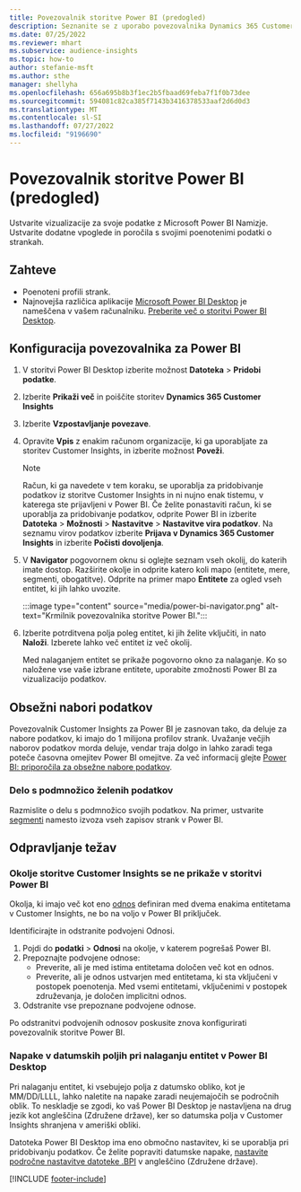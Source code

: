 ```yaml
---
title: Povezovalnik storitve Power BI (predogled)
description: Seznanite se z uporabo povezovalnika Dynamics 365 Customer Insights v storitvi Power BI.
ms.date: 07/25/2022
ms.reviewer: mhart
ms.subservice: audience-insights
ms.topic: how-to
author: stefanie-msft
ms.author: sthe
manager: shellyha
ms.openlocfilehash: 656a695b8b3f1ec2b5fbaad69feba7f1f0b73dee
ms.sourcegitcommit: 594081c82ca385f7143b3416378533aaf2d6d0d3
ms.translationtype: MT
ms.contentlocale: sl-SI
ms.lasthandoff: 07/27/2022
ms.locfileid: "9196690"
---
```

# <a name="power-bi-connector-preview"></a>Povezovalnik storitve Power BI (predogled)

Ustvarite vizualizacije za svoje podatke z Microsoft Power BI Namizje. Ustvarite dodatne vpoglede in poročila s svojimi poenotenimi podatki o strankah.

## <a name="prerequisites"></a>Zahteve

- Poenoteni profili strank.
- Najnovejša različica aplikacije [Microsoft Power BI Desktop](https://powerbi.microsoft.com/desktop/) je nameščena v vašem računalniku. [Preberite več o storitvi Power BI Desktop](/power-bi/desktop-what-is-desktop).

## <a name="configure-the-connector-for-power-bi"></a>Konfiguracija povezovalnika za Power BI

1. V storitvi Power BI Desktop izberite možnost **Datoteka** > **Pridobi podatke**.

1. Izberite **Prikaži več** in poiščite storitev **Dynamics 365 Customer Insights**

1. Izberite **Vzpostavljanje povezave**.

1. Opravite **Vpis** z enakim računom organizacije, ki ga uporabljate za storitev Customer Insights, in izberite možnost **Poveži**.
   > [!NOTE]
   > Račun, ki ga navedete v tem koraku, se uporablja za pridobivanje podatkov iz storitve Customer Insights in ni nujno enak tistemu, v katerega ste prijavljeni v Power BI. Če želite ponastaviti račun, ki se uporablja za pridobivanje podatkov, odprite Power BI in izberite **Datoteka** > **Možnosti** > **Nastavitve** > **Nastavitve vira podatkov**. Na seznamu virov podatkov izberite **Prijava v Dynamics 365 Customer Insights** in izberite **Počisti dovoljenja**.  

1. V **Navigator** pogovornem oknu si oglejte seznam vseh okolij, do katerih imate dostop. Razširite okolje in odprite katero koli mapo (entitete, mere, segmenti, obogatitve). Odprite na primer mapo **Entitete** za ogled vseh entitet, ki jih lahko uvozite.

   :::image type="content" source="media/power-bi-navigator.png" alt-text="Krmilnik povezovalnika storitve Power BI.":::

1. Izberite potrditvena polja poleg entitet, ki jih želite vključiti, in nato **Naloži**. Izberete lahko več entitet iz več okolij.

   Med nalaganjem entitet se prikaže pogovorno okno za nalaganje. Ko so naložene vse vaše izbrane entitete, uporabite zmožnosti Power BI za vizualizacijo podatkov.

## <a name="large-data-sets"></a>Obsežni nabori podatkov

Povezovalnik Customer Insights za Power BI je zasnovan tako, da deluje za nabore podatkov, ki imajo do 1 milijona profilov strank. Uvažanje večjih naborov podatkov morda deluje, vendar traja dolgo in lahko zaradi tega poteče časovna omejitev Power BI omejitve. Za več informacij glejte [Power BI: priporočila za obsežne nabore podatkov](/power-bi/admin/service-premium-what-is#large-datasets).

### <a name="work-with-a-subset-of-data"></a>Delo s podmnožico želenih podatkov

Razmislite o delu s podmnožico svojih podatkov. Na primer, ustvarite [segmenti](segments.md) namesto izvoza vseh zapisov strank v Power BI.

## <a name="troubleshooting"></a>Odpravljanje težav

### <a name="customer-insights-environment-doesnt-show-in-power-bi"></a>Okolje storitve Customer Insights se ne prikaže v storitvi Power BI

Okolja, ki imajo več kot eno [odnos](relationships.md) definiran med dvema enakima entitetama v Customer Insights, ne bo na voljo v Power BI priključek.

Identificirajte in odstranite podvojeni Odnosi.

1. Pojdi do **podatki** > **Odnosi** na okolje, v katerem pogrešaš Power BI.
1. Prepoznajte podvojene odnose:
   - Preverite, ali je med istima entitetama določen več kot en odnos.
   - Preverite, ali je odnos ustvarjen med entitetama, ki sta vključeni v postopek poenotenja. Med vsemi entitetami, vključenimi v postopek združevanja, je določen implicitni odnos.
1. Odstranite vse prepoznane podvojene odnose.

Po odstranitvi podvojenih odnosov poskusite znova konfigurirati povezovalnik storitve Power BI.

### <a name="errors-on-date-fields-when-loading-entities-in-power-bi-desktop"></a>Napake v datumskih poljih pri nalaganju entitet v Power BI Desktop

Pri nalaganju entitet, ki vsebujejo polja z datumsko obliko, kot je MM/DD/LLLL, lahko naletite na napake zaradi neujemajočih se področnih oblik. To neskladje se zgodi, ko vaš Power BI Desktop je nastavljena na drug jezik kot angleščina (Združene države), ker so datumska polja v Customer Insights shranjena v ameriški obliki.

Datoteka Power BI Desktop ima eno območno nastavitev, ki se uporablja pri pridobivanju podatkov. Če želite popraviti datumske napake, [nastavite področne nastavitve datoteke .BPI](/power-bi/fundamentals/supported-languages-countries-regions#choose-the-language-or-locale-of-power-bi-desktop) v angleščino (Združene države).

[!INCLUDE [footer-include](includes/footer-banner.md)]
